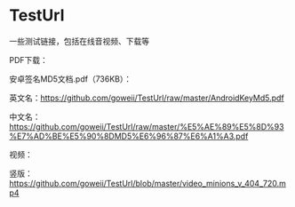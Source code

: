 # TestUrl
一些测试链接，包括在线音视频、下载等

PDF下载：

安卓签名MD5文档.pdf（736KB）：

英文名：https://github.com/goweii/TestUrl/raw/master/AndroidKeyMd5.pdf

中文名：https://github.com/goweii/TestUrl/raw/master/%E5%AE%89%E5%8D%93%E7%AD%BE%E5%90%8DMD5%E6%96%87%E6%A1%A3.pdf

视频：

竖版：https://github.com/goweii/TestUrl/blob/master/video_minions_v_404_720.mp4
